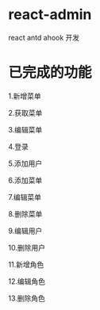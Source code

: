 # react-admin

react antd ahook 开发



# 已完成的功能

1.新增菜单

2.获取菜单

3.编辑菜单

4.登录

5.添加用户

6.添加菜单

7.编辑菜单

8.删除菜单

9.编辑用户

10.删除用户

11.新增角色

12.编辑角色

13.删除角色

